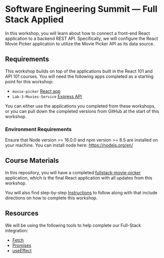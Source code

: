 # Software Engineering Summit — Full Stack Applied

In this workshop, you will learn about how to connect a front-end React application to a backend REST API. Specifically, we will configure the React Movie Picker application to utilize the Movie Picker API as its data source.

## Requirements

This workshop builds on top of the applications built in the React 101 and API 101 courses. You will need the following apps completed as a starting point for this workshop:

- `movie-picker` [React app](https://github.com/Software-Engineering-Summit/React-101/tree/main/movie-picker)
- `Lab-3-Movies-Service` [Express API](https://github.com/Software-Engineering-Summit/APIs-101/tree/master/Lab-3-Movies-Service)

You can either use the applications you completed from these workshops, or you can pull down the completed versions from GitHub at the start of this workshop.

### Environment Requirements

Ensure that Node version >= 16.0.0 and npm version >= 8.5 are installed on your machine. You can install node here: <https://nodejs.org/en/>

## Course Materials

In this repository, you will have a completed [fullstack-movie-picker](./fullstack-movie-picker/) application, which is the final React application with all updates from this workshop.

You will also find step-by-step [Instructions](./Instructions.md) to follow along with that include directions on how to complete this workshop.

## Resources

We will be using the following tools to help complete our Full-Stack integration:

- [Fetch](https://developer.mozilla.org/en-US/docs/Web/API/Fetch_API/Using_Fetch)
- [Promises](https://www.geeksforgeeks.org/javascript-promises/)
- [useEffect](https://reactjs.org/docs/hooks-effect.html)
